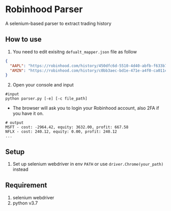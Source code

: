 # Robinhood Parser
A selenium-based parser to extract trading history


## How to use
1. You need to edit exisitng  `defualt_mapper.json` file as follow
```json
{
  "AAPL": "https://robinhood.com/history/450dfc6d-5510-4d40-abfb-f633b7d9be3e",
  "AMZN": "https://robinhood.com/history/c0bb3aec-bd1e-471e-a4f0-ca011cbec711"
}
```

2. Open your console and input

```shell
#input
python parser.py [-e] [-c file_path]
```

- The browser will ask you to login your Robinhood account, also 2FA if you have it on.

``` shell
# output
MSFT - cost: -2964.42, equity: 3632.00, profit: 667.58
NFLX - cost: 240.12, equity: 0.00, profit: 240.12
...
```


## Setup
1. Set up selenium webdriver in env `PATH` or use `driver.Chrome(your_path)` instead

## Requirement

1. selenium webdriver
2. python v3.7


